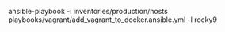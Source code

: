 ansible-playbook -i inventories/production/hosts playbooks/vagrant/add_vagrant_to_docker.ansible.yml -l rocky9

